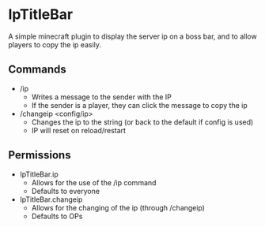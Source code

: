 # IpTitleBar
A simple minecraft plugin to display the server ip on a boss bar, and to allow players to copy the ip easily.

## Commands
- /ip
  - Writes a message to the sender with the IP
  - If the sender is a player, they can click the message to copy the ip
- /changeip <config/ip>
  - Changes the ip to the string (or back to the default if config is used)
  - IP will reset on reload/restart
  
## Permissions
- IpTitleBar.ip
  - Allows for the use of the /ip command
  - Defaults to everyone
- IpTitleBar.changeip
  - Allows for the changing of the ip (through /changeip)
  - Defaults to OPs

